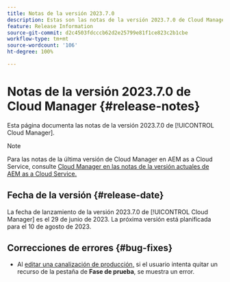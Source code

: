```yaml
---
title: Notas de la versión 2023.7.0
description: Estas son las notas de la versión 2023.7.0 de Cloud Manager.
feature: Release Information
source-git-commit: d2c4503fdcccb62d2e25799e81f1ce823c2b1cbe
workflow-type: tm+mt
source-wordcount: '106'
ht-degree: 100%

---
```



# Notas de la versión 2023.7.0 de Cloud Manager {#release-notes}

Esta página documenta las notas de la versión 2023.7.0 de [!UICONTROL Cloud Manager].

>[!NOTE]
>
>Para las notas de la última versión de Cloud Manager en AEM as a Cloud Service, consulte [Cloud Manager en las notas de la versión actuales de AEM as a Cloud Service.](https://experienceleague.adobe.com/docs/experience-manager-cloud-service/content/implementing/using-cloud-manager/release-notes-cloud-manager/release-notes-cm-current.html?lang=es)

## Fecha de la versión {#release-date}

La fecha de lanzamiento de la versión 2023.7.0 de [!UICONTROL Cloud Manager] es el 29 de junio de 2023. La próxima versión está planificada para el 10 de agosto de 2023.

## Correcciones de errores {#bug-fixes}

* Al [editar una canalización de producción,](/help/using/managing-pipelines.md#editing-pipelines) si el usuario intenta quitar un recurso de la pestaña de **Fase de prueba**, se muestra un error.
